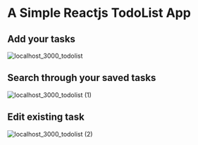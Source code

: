 # A Simple Reactjs TodoList App

## Add your tasks
![localhost_3000_todolist](https://user-images.githubusercontent.com/72663882/188383233-a41d703f-555a-45ed-be59-3c63c731587d.png)
## Search through your saved tasks
![localhost_3000_todolist (1)](https://user-images.githubusercontent.com/72663882/188383339-66e8177a-4e02-4dae-9896-379c6f2b8c5b.png)
## Edit existing task
![localhost_3000_todolist (2)](https://user-images.githubusercontent.com/72663882/188383364-fbeae8c0-2440-4f8d-8596-392f80f46d27.png)

